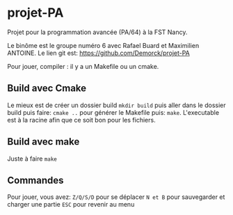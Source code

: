 # projet-PA
Projet pour la programmation avancée (PA/64) à la FST Nancy.

Le binôme est le groupe numéro 6 avec Rafael Buard et Maximilien ANTOINE. Le lien git est: https://github.com/Demorck/projet-PA


Pour jouer, compiler : il y a un Makefile ou un cmake.

## Build avec Cmake
Le mieux est de créer un dossier build `mkdir build` puis aller dans le dossier build puis faire: `cmake ..` pour générer le Makefile puis: `make`. L'executable est à la racine afin que ce soit bon pour les fichiers.

## Build avec make
Juste à faire `make`

## Commandes

Pour jouer, vous avez:
`Z/Q/S/D` pour se déplacer
`N et B` pour sauvegarder et charger une partie
`ESC` pour revenir au menu
